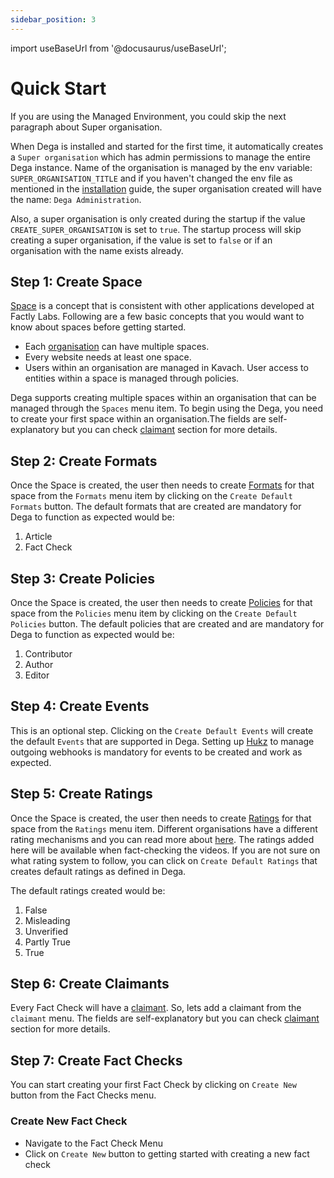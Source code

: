```yaml
---
sidebar_position: 3
---
```


import useBaseUrl from '@docusaurus/useBaseUrl';

# Quick Start

If you are using the Managed Environment, you could skip the next paragraph about Super organisation.

When Dega is installed and started for the first time, it automatically creates a `Super organisation` which has admin permissions to manage the entire Dega instance. Name of the organisation is managed by the env variable: `SUPER_ORGANISATION_TITLE` and if you haven't changed the env file as mentioned in the [installation](installation) guide, the super organisation created will have the name: `Dega Administration`.

Also, a super organisation is only created during the startup if the value `CREATE_SUPER_ORGANISATION` is set to `true`. The startup process will skip creating a super organisation, if the value is set to `false` or if an organisation with the name exists already.

## Step 1: Create Space 

[Space](/docs/core-concepts/spaces) is a concept that is consistent with other applications developed at Factly Labs. Following are a few basic concepts that you would want to know about spaces before getting started.

- Each [organisation](/docs/core-concepts/organisations) can have multiple spaces.
- Every website needs at least one space.
- Users within an organisation are managed in Kavach. User access to entities within a space is managed through policies.

Dega supports creating multiple spaces within an organisation that can be managed through the `Spaces` menu item. To begin using the Dega, you need to create your first space within an organisation.The fields are self-explanatory but you can check [claimant](/docs/core-concepts/spaces) section for more details.

## Step 2: Create Formats

Once the Space is created, the user then needs to create [Formats](/docs/core-concepts/formats) for that space from the `Formats` menu item by clicking on the `Create Default Formats` button. The default formats that are created are mandatory for Dega to function as expected would be:

1. Article
1. Fact Check

## Step 3: Create Policies

Once the Space is created, the user then needs to create [Policies](/docs/core-concepts/policies) for that space from the `Policies` menu item by clicking on the `Create Default Policies` button. The default policies that are created and are mandatory for Dega to function as expected would be:

1. Contributor
1. Author
1. Editor

## Step 4: Create Events

This is an optional step. Clicking on the `Create Default Events` will create the default `Events` that are supported in Dega. Setting up [Hukz](https://github.com/factly/hukz) to manage outgoing webhooks is mandatory for events to be created and work as expected.

## Step 5: Create Ratings

Once the Space is created, the user then needs to create [Ratings](/docs/core-concepts/ratings) for that space from the `Ratings` menu item. Different organisations have a different rating mechanisms and you can read more about [here](/docs/core-concepts/ratings). The ratings added here will be available when fact-checking the videos. If you are not sure on what rating system to follow, you can click on `Create Default Ratings` that creates default ratings as defined in Dega.

The default ratings created would be:

1. False
1. Misleading
1. Unverified
1. Partly True
1. True


## Step 6: Create Claimants 

Every Fact Check will have a [claimant](/docs/core-concepts/claimants). So, lets add a claimant from the `claimant` menu. The fields are self-explanatory but you can check [claimant](/docs/core-concepts/claimants) section for more details.

## Step 7: Create Fact Checks

You can start creating your first Fact Check by clicking on `Create New` button from the Fact Checks menu.

### Create New Fact Check

- Navigate to the Fact Check Menu
- Click on `Create New` button to getting started with creating a new fact check
